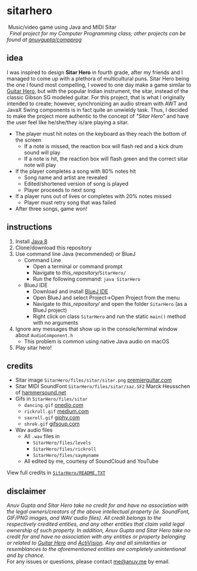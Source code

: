 # sitarhero
&nbsp;Music/video game using Java and MIDI Sitar  
&nbsp;&nbsp;*Final project for my Computer Programming class; other projects can be found at [anuvgupta/compprog](https://github.com/anuvgupta/compprog)*

## idea
I was inspired to design **Sitar Hero** in fourth grade, after my friends and I managed to come up with a plethora of multicultural puns. Sitar Hero being the one I found most compelling, I vowed to one day make a game similar to [Guitar Hero](https://www.guitarhero.com/game), but with the popular Indian instrument, the sitar, instead of the classic Gibson SG modeled guitar. For this project, that is what I originally intended to create; however, synchronizing an audio stream with AWT and JavaX Swing components is in fact quite an unwieldy task. Thus, I decided to make the project more authentic to the concept of *"Sitar Hero"* and have the user feel like he/she/they is/are playing a sitar.
 - The player must hit notes on the keyboard as they reach the bottom of the screen
    - If a note is missed, the reaction box will flash red and a kick drum sound will play
    - If a note is hit, the reaction box will flash green and the correct sitar note will play
 - If the player completes a song with 80% notes hit
    - Song name and artist are revealed
    - Edited/shortened version of song is played
    - Player proceeds to next song
 - If a player runs out of lives or completes with 20% notes missed
    - Player must retry song that was failed
 - After three songs, game won!

## instructions
 1. Install [Java 8](http://www.oracle.com/technetwork/java/javase/downloads/index.html)
 2. Clone/download this repository
 3. Use command line Java (recommended) or BlueJ
    - Command Line
        - Open a terminal or command prompt
        - Navigate to *this_repository/*`SitarHero/`
        - Run the following command: `java SitarHero`
    - BlueJ IDE
        - Download and install [BlueJ IDE](http://www.bluej.org/)
        - Open BlueJ and select Project->Open Project from the menu
        - Navigate to *this_repository/* and open the folder `SitarHero` (as a BlueJ project)
        - Right click on class `SitarHero` and run the static `main()` method with no arguments
 4. Ignore any messages that show up in the console/terminal window about `AudioComponent.h`
    - This problem is common using native Java audio on macOS
 5. Play sitar hero!

## credits
 - Sitar image `SitarHero/files/sitar/sitar.png` [premierguitar.com](http://www.premierguitar.com/articles/23392-danelectro-baby-sitar-review)
 - Sitar MIDI SoundFont `SitarHero/files/sitar/saz.SF2` Marck Heusschen of [hammersound.net](http://www.hammersound.com/cgi-bin/soundlink.pl?action=view_category&category=Ethnic)
 - Gifs in `SitarHero/files/sitar`
    - `dancing.gif` [onedio.com](https://onedio.com/haber/cirkin-goruntusu-disinda-sineklerden-nefret-etmek-icin-hakli-sebepler-385982)
    - `rickroll.gif` [medium.com](https://medium.com/@listenonrepeat/rickroll-the-world-but-why-c68e236c9f12)
    - `saxroll.gif` [giphy.com](http://giphy.com/gifs/W6Tdbnqo7rFrW)
    - `shrek.gif` [gifsoup.com](http://gifsoup.com/view/5164615/it-will-allbe-ogre-soon.html)
 - Wav audio files
    - All `.wav` files in
        - `SitarHero/files/levels`
        - `SitarHero/files/rickroll`
        - `SitarHero/files/saymyname`
    - All edited by me, courtesy of SoundCloud and YouTube

View full credits in [`SitarHero/README.TXT`](https://github.com/anuvgupta/sitarhero/blob/master/SitarHero/README.TXT)

## disclaimer
*Anuv Gupta and Sitar Hero take no credit for and have no association with the legal owners/creators of the above intellectual property (ie. SoundFont, GIF/PNG images, and WAV audio files). All credit belongs to the respectively credited entities, and any other entities that claim valid legal ownership of such property. In addition, Anuv Gupta and Sitar Hero take no credit for and have no association with any entities or property belonging or related to [Guitar Hero](https://www.guitarhero.com/) and [ActiVision](https://www.activision.com/). Any and all similarities or resemblances to the aforementioned entities are completely unintentional and by chance.*  
For any issues or questions, please contact [me@anuv.me](mailto:me@anuv.me) by email.
